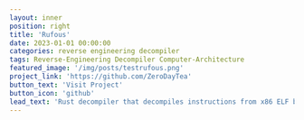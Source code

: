 ```yaml
---
layout: inner
position: right
title: 'Rufous'
date: 2023-01-01 00:00:00
categories: reverse engineering decompiler
tags: Reverse-Engineering Decompiler Computer-Architecture
featured_image: '/img/posts/testrufous.png'
project_link: 'https://github.com/ZeroDayTea'
button_text: 'Visit Project'
button_icon: 'github'
lead_text: 'Rust decompiler that decompiles instructions from x86 ELF binaries and identifies loops, functions, etc into pseudo-C code'
---
```

